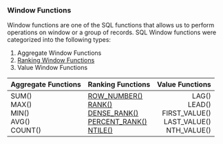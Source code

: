 ### Window Functions
Window functions are one of the SQL functions that allows us to perform operations on window or a group of records. SQL Window functions were categorized into the following types:
1. Aggregate Window Functions
2. [Ranking Window Functions](https://github.com/Tungana-Bhavya/SQL/blob/main/ADVANCED_SQL/WINDOW_FUNCTIONS/RANKING/RANKING_WINDOW_FUNCTIONS.sql)
3. Value Window Functions

|Aggregate Functions| Ranking Functions| Value Functions|
|-------------------|------------------|---------------:|
|SUM()<br>MAX()<br> MIN()<br> AVG()<br> COUNT()<br>|[ROW_NUMBER()](https://github.com/Tungana-Bhavya/SQL/blob/main/ADVANCED_SQL/WINDOW_FUNCTIONS/RANKING/WINDOW_FUNCTIONS_ROW_NUM.jpg)<br>[RANK()](https://github.com/Tungana-Bhavya/SQL/blob/main/ADVANCED_SQL/WINDOW_FUNCTIONS/RANKING/WINDOW_FUNCTIONS_RANK.jpg)<br>[DENSE_RANK()](https://github.com/Tungana-Bhavya/SQL/blob/main/ADVANCED_SQL/WINDOW_FUNCTIONS/RANKING/WINDOW_FUNCTIONS_DENSE_RANK.jpg)<br> [PERCENT_RANK()](https://github.com/Tungana-Bhavya/SQL/blob/main/ADVANCED_SQL/WINDOW_FUNCTIONS/RANKING/WINDOW_FUNCTIONS_PERCENT_RANK.jpg)<br>[NTILE()](https://github.com/Tungana-Bhavya/SQL/blob/main/ADVANCED_SQL/WINDOW_FUNCTIONS/RANKING/WINDOW_FUNCTIONS_NTILE.jpg)|LAG()<br>LEAD()<br>FIRST_VALUE()<br>LAST_VALUE()<br>NTH_VALUE()
